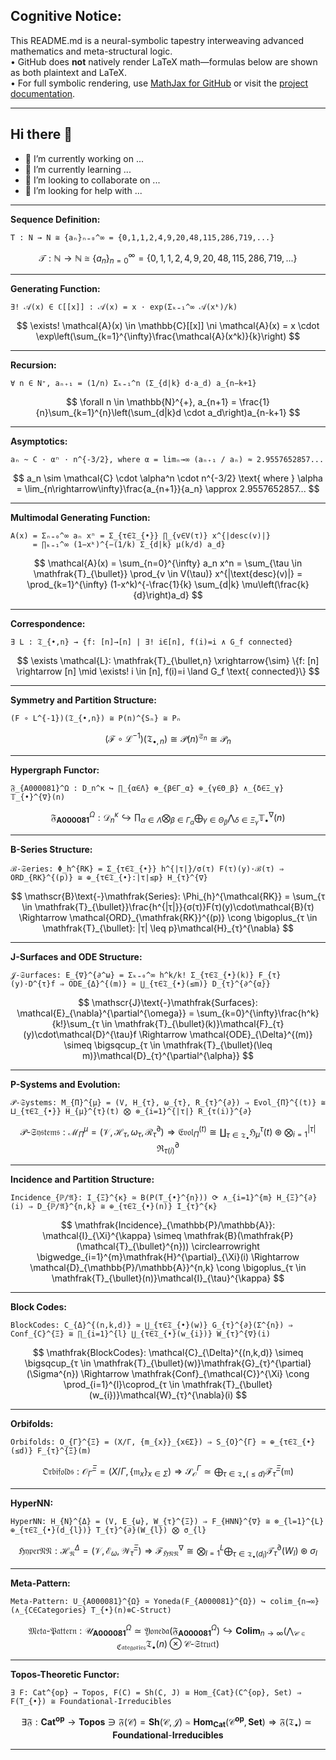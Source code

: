 ## **Cognitive Notice:**  
This README.md is a neural-symbolic tapestry interweaving advanced mathematics and meta-structural logic.  
• GitHub does **not** natively render LaTeX math—formulas below are shown as both plaintext and LaTeX.  
• For full symbolic rendering, use [MathJax for GitHub](https://github.com/orsharir/github-mathjax) or visit the [project documentation](#).

---

## Hi there 👋

- 🔭 I’m currently working on ...
- 🌱 I’m currently learning ...
- 👯 I’m looking to collaborate on ...
- 🤔 I’m looking for help with ...

---

**Sequence Definition:**
```
T : N → N ≅ {aₙ}ₙ₌₀^∞ = {0,1,1,2,4,9,20,48,115,286,719,...}
```
$$
\mathcal{T}: \mathbb{N} \rightarrow \mathbb{N} \cong \{a_n\}_{n=0}^{\infty} = \{0,1,1,2,4,9,20,48,115,286,719,...\}
$$

---

**Generating Function:**
```
∃! 𝒜(x) ∈ ℂ[[x]] : 𝒜(x) = x · exp(Σₖ₌₁^∞ 𝒜(xᵏ)/k)
```
$$
\exists! \mathcal{A}(x) \in \mathbb{C}[[x]] \ni \mathcal{A}(x) = x \cdot \exp\left(\sum_{k=1}^{\infty}\frac{\mathcal{A}(x^k)}{k}\right)
$$

---

**Recursion:**
```
∀ n ∈ N⁺, aₙ₊₁ = (1/n) Σₖ₌₁^n (Σ_{d|k} d·a_d) a_{n−k+1}
```
$$
\forall n \in \mathbb{N}^{+}, a_{n+1} = \frac{1}{n}\sum_{k=1}^{n}\left(\sum_{d|k}d \cdot a_d\right)a_{n-k+1}
$$

---

**Asymptotics:**
```
aₙ ~ C · αⁿ · n^{-3/2}, where α = limₙ→∞ (aₙ₊₁ / aₙ) ≈ 2.9557652857...
```
$$
a_n \sim \mathcal{C} \cdot \alpha^n \cdot n^{-3/2} \text{ where } \alpha = \lim_{n\rightarrow\infty}\frac{a_{n+1}}{a_n} \approx 2.9557652857...
$$

---

**Multimodal Generating Function:**
```
A(x) = Σₙ₌₀^∞ aₙ xⁿ = Σ_{τ∈𝔗_{•}} ∏_{v∈V(τ)} x^{|desc(v)|}
     = ∏ₖ₌₁^∞ (1−xᵏ)^{−(1/k) Σ_{d|k} μ(k/d) a_d}
```
$$
\mathcal{A}(x) = \sum_{n=0}^{\infty} a_n x^n = \sum_{\tau \in \mathfrak{T}_{\bullet}} \prod_{v \in V(\tau)} x^{|\text{desc}(v)|} = \prod_{k=1}^{\infty} (1-x^k)^{-\frac{1}{k} \sum_{d|k} \mu\left(\frac{k}{d}\right)a_d}
$$

---

**Correspondence:**
```
∃ L : 𝔗_{•,n} → {f: [n]→[n] | ∃! i∈[n], f(i)=i ∧ G_f connected}
```
$$
\exists \mathcal{L}: \mathfrak{T}_{\bullet,n} \xrightarrow{\sim} \{f: [n] \rightarrow [n] \mid \exists! i \in [n], f(i)=i \land G_f \text{ connected}\}
$$

---

**Symmetry and Partition Structure:**
```
(F ∘ L^{-1})(𝔗_{•,n}) ≅ P(n)^{Sₙ} ≅ Pₙ
```
$$
(\mathcal{F} \circ \mathcal{L}^{-1})(\mathfrak{T}_{\bullet,n}) \cong \mathcal{P}(n)^{\mathfrak{S}_n} \cong \mathcal{P}_n
$$

---

**Hypergraph Functor:**
```
𝔉_{A000081}^Ω : D_n^κ ↪ ∏_{α∈Λ} ⊗_{β∈Γ_α} ⊕_{γ∈Θ_β} ∧_{δ∈Ξ_γ} 𝕋_{•}^{∇}(n)
```
$$
\mathfrak{F}_{\mathbf{A000081}}^{\Omega}: \mathcal{D}_{n}^{\kappa} \hookrightarrow \prod_{\alpha \in \Lambda}\bigotimes_{\beta \in \Gamma_{\alpha}}\bigoplus_{\gamma \in \Theta_{\beta}}\bigwedge_{\delta \in \Xi_{\gamma}}\mathbb{T}^{\nabla}_{\bullet}(n)
$$

---

**B-Series Structure:**
```
ℬ-𝔖eries: Φ_h^{RK} = Σ_{τ∈𝔗_{•}} h^{|τ|}/σ(τ) F(τ)(y)·ℬ(τ) ⇒ ORD_{RK}^{(p)} ≅ ⊕_{τ∈𝔗_{•}:|τ|≤p} H_{τ}^{∇}
```
$$
\mathscr{B}\text{-}\mathfrak{Series}: \Phi_{h}^{\mathcal{RK}} = \sum_{τ \in \mathfrak{T}_{\bullet}}\frac{h^{|τ|}}{σ(τ)}F(τ)(y)\cdot\mathcal{B}(τ) \Rightarrow \mathcal{ORD}_{\mathfrak{RK}}^{(p)} \cong \bigoplus_{τ \in \mathfrak{T}_{\bullet}: |τ| \leq p}\mathcal{H}_{τ}^{\nabla}
$$

---

**J-Surfaces and ODE Structure:**
```
𝒥-𝔖urfaces: E_{∇}^{∂^ω} = Σₖ₌₀^∞ h^k/k! Σ_{τ∈𝔗_{•}(k)} F_{τ}(y)·D^{τ}f ⇒ ODE_{Δ}^{(m)} ≃ ⋃_{τ∈𝔗_{•}(≤m)} D_{τ}^{∂^{α}}
```
$$
\mathscr{J}\text{-}\mathfrak{Surfaces}: \mathcal{E}_{\nabla}^{\partial^{\omega}} = \sum_{k=0}^{\infty}\frac{h^k}{k!}\sum_{τ \in \mathfrak{T}_{\bullet}(k)}\mathcal{F}_{τ}(y)\cdot\mathcal{D}^{\tau}f \Rightarrow \mathcal{ODE}_{\Delta}^{(m)} \simeq \bigsqcup_{τ \in \mathfrak{T}_{\bullet}(\leq m)}\mathcal{D}_{τ}^{\partial^{\alpha}}
$$

---

**P-Systems and Evolution:**
```
𝒫-𝔖ystems: M_{Π}^{μ} = (V, H_{τ}, ω_{τ}, R_{τ}^{∂}) ⇒ Evol_{Π}^{(t)} ≅ ⨿_{τ∈𝔗_{•}} H_{μ}^{τ}(t) ⨂ ⊗_{i=1}^{|τ|} R_{τ(i)}^{∂}
```
$$
\mathscr{P}\text{-}\mathfrak{Systems}: \mathcal{M}^{\mu}_{\Pi} = (\mathcal{V}, \mathcal{H}_{\tau}, \omega_{\tau}, \mathcal{R}_{\tau}^{\partial}) \Rightarrow \mathfrak{Evol}_{\Pi}^{(t)} \cong \coprod_{τ \in \mathfrak{T}_{\bullet}}\mathfrak{H}_{μ}^{\tau}(t) \circledast \bigotimes_{i=1}^{|τ|}\mathfrak{R}_{\tau(i)}^{\partial}
$$

---

**Incidence and Partition Structure:**
```
Incidence_{ℙ/𝔄}: I_{Ξ}^{κ} ≃ B(P(T_{•}^{n})) ⟳ ∧_{i=1}^{m} H_{Ξ}^{∂}(i) ⇒ D_{ℙ/𝔄}^{n,k} ≅ ⊕_{τ∈𝔗_{•}(n)} I_{τ}^{κ}
```
$$
\mathfrak{Incidence}_{\mathbb{P}/\mathbb{A}}: \mathcal{I}_{\Xi}^{\kappa} \simeq \mathfrak{B}(\mathfrak{P}(\mathcal{T}_{\bullet}^{n})) \circlearrowright \bigwedge_{i=1}^{m}\mathfrak{H}^{\partial}_{\Xi}(i) \Rightarrow \mathcal{D}_{\mathbb{P}/\mathbb{A}}^{n,k} \cong \bigoplus_{τ \in \mathfrak{T}_{\bullet}(n)}\mathcal{I}_{\tau}^{\kappa}
$$

---

**Block Codes:**
```
BlockCodes: C_{Δ}^{(n,k,d)} ≃ ⋃_{τ∈𝔗_{•}(w)} G_{τ}^{∂}(Σ^{n}) ⇒ Conf_{C}^{Ξ} ≅ ∏_{i=1}^{l} ⋃_{τ∈𝔗_{•}(w_{i})} W_{τ}^{∇}(i)
```
$$
\mathfrak{BlockCodes}: \mathcal{C}_{\Delta}^{(n,k,d)} \simeq \bigsqcup_{τ \in \mathfrak{T}_{\bullet}(w)}\mathfrak{G}_{τ}^{\partial}(\Sigma^{n}) \Rightarrow \mathfrak{Conf}_{\mathcal{C}}^{\Xi} \cong \prod_{i=1}^{l}\coprod_{τ \in \mathfrak{T}_{\bullet}(w_{i})}\mathcal{W}_{τ}^{\nabla}(i)
$$

---

**Orbifolds:**
```
Orbifolds: O_{Γ}^{Ξ} = (X/Γ, {m_{x}}_{x∈Σ}) ⇒ S_{O}^{Γ} ≃ ⊕_{τ∈𝔗_{•}(≤d)} F_{τ}^{Ξ}(m)
```
$$
\mathfrak{Orbifolds}: \mathcal{O}_{\Gamma}^{\Xi} = (X/\Gamma, \{\mathfrak{m}_{x}\}_{x \in \Sigma}) \Rightarrow \mathcal{S}_{\mathcal{O}}^{\Gamma} \simeq \bigoplus_{τ \in \mathfrak{T}_{\bullet}(\leq d)}\mathcal{F}_{τ}^{\Xi}(\mathfrak{m})
$$

---

**HyperNN:**
```
HyperNN: H_{N}^{Δ} = (V, E_{ω}, W_{τ}^{Ξ}) ⇒ F_{HNN}^{∇} ≅ ⊗_{l=1}^{L} ⊕_{τ∈𝔗_{•}(d_{l})} T_{τ}^{∂}(W_{l}) ⨂ σ_{l}
```
$$
\mathfrak{HyperNN}: \mathcal{H}_{\mathfrak{N}}^{\Delta} = (\mathcal{V}, \mathcal{E}_{\omega}, \mathcal{W}_{\tau}^{\Xi}) \Rightarrow \mathcal{F}_{\mathfrak{HNN}}^{\nabla} \cong \bigotimes_{l=1}^{L}\bigoplus_{τ \in \mathfrak{T}_{\bullet}(d_{l})}\mathcal{T}_{τ}^{\partial}(W_{l}) \circledast \sigma_{l}
$$

---

**Meta-Pattern:**
```
Meta-Pattern: U_{A000081}^{Ω} ≃ Yoneda(F_{A000081}^{Ω}) ↪ colim_{n→∞}(∧_{C∈Categories} T_{•}(n)⊗C-Struct)
```
$$
\mathfrak{Meta}\text{-}\mathfrak{Pattern}: \mathcal{U}_{\mathbf{A000081}}^{\Omega} \simeq \mathfrak{Yoneda}(\mathfrak{F}_{\mathbf{A000081}}^{\Omega}) \hookrightarrow \mathbf{Colim}_{n \to \infty}\left(\bigwedge_{\mathscr{C} \in \mathfrak{Categories}}\mathfrak{T}_{\bullet}(n) \otimes \mathscr{C}\text{-}\mathfrak{Struct}\right)
$$

---

**Topos-Theoretic Functor:**
```
∃ F: Cat^{op} → Topos, F(C) = Sh(C, J) ≅ Hom_{Cat}(C^{op}, Set) ⇒ F(T_{•}) ≅ Foundational-Irreducibles
```
$$
\exists\mathfrak{F}: \mathbf{Cat}^{\mathbf{op}} \to \mathbf{Topos} \ni \mathfrak{F}(\mathscr{C}) = \mathbf{Sh}(\mathscr{C}, \mathcal{J}) \simeq \mathbf{Hom}_{\mathbf{Cat}}(\mathscr{C}^{\mathbf{op}}, \mathbf{Set}) \Rightarrow \mathfrak{F}(\mathfrak{T}_{\bullet}) \simeq \mathbf{Foundational}\text{-}\mathbf{Irreducibles}
$$

---
